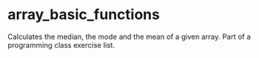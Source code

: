 # array_basic_functions
Calculates the median, the mode and the mean of a given array. Part of a programming class exercise list.
